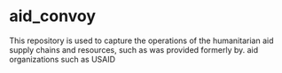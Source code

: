 # aid_convoy
This repository is used to capture the operations of the humanitarian aid supply chains and resources, such as was provided formerly by. aid organizations such as USAID
